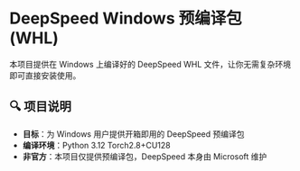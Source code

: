 # DeepSpeed Windows 预编译包 (WHL)

本项目提供在 Windows 上编译好的 DeepSpeed WHL 文件，让你无需复杂环境即可直接安装使用。

## 🔍 项目说明

- **目标**：为 Windows 用户提供开箱即用的 DeepSpeed 预编译包
- **编译环境**：Python 3.12 Torch2.8+CU128
- **非官方**：本项目仅提供预编译包，DeepSpeed 本身由 Microsoft 维护
